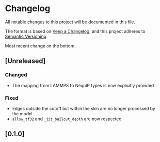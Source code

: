 # Changelog
All notable changes to this project will be documented in this file.

The format is based on [Keep a Changelog](https://keepachangelog.com/en/1.0.0/),
and this project adheres to [Semantic Versioning](https://semver.org/spec/v2.0.0.html).

Most recent change on the bottom.

## [Unreleased]

### Changed
- The mapping from LAMMPS to NequIP types is now explicitly provided

### Fixed
- Edges outside the cutoff but within the skin are no longer processed by the model
- `allow_tf32` and `_jit_bailout_depth` are now respected

## [0.1.0]